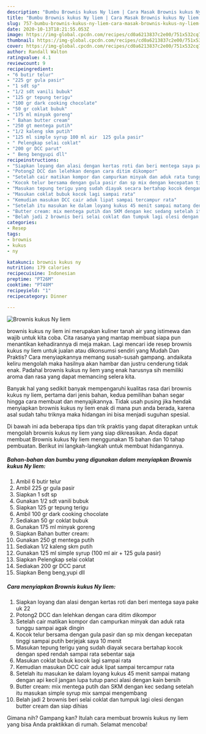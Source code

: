 ```yaml
---
description: "Bumbu Brownis kukus Ny liem | Cara Masak Brownis kukus Ny liem Yang Menggugah Selera"
title: "Bumbu Brownis kukus Ny liem | Cara Masak Brownis kukus Ny liem Yang Menggugah Selera"
slug: 757-bumbu-brownis-kukus-ny-liem-cara-masak-brownis-kukus-ny-liem-yang-menggugah-selera
date: 2020-10-13T18:21:55.053Z
image: https://img-global.cpcdn.com/recipes/cd0a6213837c2e00/751x532cq70/brownis-kukus-ny-liem-foto-resep-utama.jpg
thumbnail: https://img-global.cpcdn.com/recipes/cd0a6213837c2e00/751x532cq70/brownis-kukus-ny-liem-foto-resep-utama.jpg
cover: https://img-global.cpcdn.com/recipes/cd0a6213837c2e00/751x532cq70/brownis-kukus-ny-liem-foto-resep-utama.jpg
author: Randall Walton
ratingvalue: 4.1
reviewcount: 9
recipeingredient:
- "6 butir telur"
- "225 gr gula pasir"
- "1 sdt sp"
- "1/2 sdt vanili bubuk"
- "125 gr tepung terigu"
- "100 gr dark cooking chocolate"
- "50 gr coklat bubuk"
- "175 ml minyak goreng"
- " Bahan butter cream"
- "250 gt mentega putih"
- "1/2 kaleng skm putih"
- "125 ml simple syrup 100 ml air  125 gula pasir"
- " Pelengkap selai coklat"
- "200 gr DCC parut"
- " Beng bengyupi dll"
recipeinstructions:
- "Siapkan loyang dan alasi dengan kertas roti dan beri mentega saya pake uk 22"
- "Potong2 DCC dan lelehkan dengan cara ditim dikompor"
- "Setelah cair matikan kompor dan campurkan minyak dan aduk rata tunggu sampai agak dingin"
- "Kocok telur bersama dengan gula pasir dan sp mix dengan kecepatan tinggi sampai putih berjejak saya 10 menit"
- "Masukan tepung terigu yang sudah diayak secara bertahap kocok dengan sped rendah sampai rata sebentar saja"
- "Masukan coklat bubuk kocok lagi sampai rata"
- "Kemudian masukan DCC cair aduk lipat sampai tercampur rata"
- "Setelah itu masukan ke dalam loyang kukus 45 menit sampai matang dengan api kecil jangan lupa tutup panci alasi dengan kain bersih"
- "Butter cream: mix mentega putih dan SKM dengan kec sedang setelah itu masukan simple syrup mix sampai mengembang"
- "Belah jadi 2 brownis beri selai coklat dan tumpuk lagi olesi dengan butter cream dan siap dihias"
categories:
- Resep
tags:
- brownis
- kukus
- ny

katakunci: brownis kukus ny 
nutrition: 179 calories
recipecuisine: Indonesian
preptime: "PT26M"
cooktime: "PT48M"
recipeyield: "1"
recipecategory: Dinner

---
```



![Brownis kukus Ny liem](https://img-global.cpcdn.com/recipes/cd0a6213837c2e00/751x532cq70/brownis-kukus-ny-liem-foto-resep-utama.jpg)


brownis kukus ny liem ini merupakan kuliner tanah air yang istimewa dan wajib untuk kita coba. Cita rasanya yang mantap membuat siapa pun menantikan kehadirannya di meja makan.
Lagi mencari ide resep brownis kukus ny liem untuk jualan atau dikonsumsi sendiri yang Mudah Dan Praktis? Cara menyiapkannya memang susah-susah gampang. andaikata keliru mengolah maka hasilnya akan hambar dan justru cenderung tidak enak. Padahal brownis kukus ny liem yang enak harusnya sih memiliki aroma dan rasa yang dapat memancing selera kita.



Banyak hal yang sedikit banyak mempengaruhi kualitas rasa dari brownis kukus ny liem, pertama dari jenis bahan, kedua pemilihan bahan segar hingga cara membuat dan menyajikannya. Tidak usah pusing jika hendak menyiapkan brownis kukus ny liem enak di mana pun anda berada, karena asal sudah tahu triknya maka hidangan ini bisa menjadi suguhan spesial.


Di bawah ini ada beberapa tips dan trik praktis yang dapat diterapkan untuk mengolah brownis kukus ny liem yang siap dikreasikan. Anda dapat membuat Brownis kukus Ny liem menggunakan 15 bahan dan 10 tahap pembuatan. Berikut ini langkah-langkah untuk membuat hidangannya.

<!--inarticleads1-->

##### Bahan-bahan dan bumbu yang digunakan dalam menyiapkan Brownis kukus Ny liem:

1. Ambil 6 butir telur
1. Ambil 225 gr gula pasir
1. Siapkan 1 sdt sp
1. Gunakan 1/2 sdt vanili bubuk
1. Siapkan 125 gr tepung terigu
1. Ambil 100 gr dark cooking chocolate
1. Sediakan 50 gr coklat bubuk
1. Gunakan 175 ml minyak goreng
1. Siapkan  Bahan butter cream:
1. Gunakan 250 gt mentega putih
1. Sediakan 1/2 kaleng skm putih
1. Gunakan 125 ml simple syrup (100 ml air + 125 gula pasir)
1. Siapkan  Pelengkap selai coklat
1. Sediakan 200 gr DCC parut
1. Siapkan  Beng beng,yupi dll




<!--inarticleads2-->

##### Cara menyiapkan Brownis kukus Ny liem:

1. Siapkan loyang dan alasi dengan kertas roti dan beri mentega saya pake uk 22
1. Potong2 DCC dan lelehkan dengan cara ditim dikompor
1. Setelah cair matikan kompor dan campurkan minyak dan aduk rata tunggu sampai agak dingin
1. Kocok telur bersama dengan gula pasir dan sp mix dengan kecepatan tinggi sampai putih berjejak saya 10 menit
1. Masukan tepung terigu yang sudah diayak secara bertahap kocok dengan sped rendah sampai rata sebentar saja
1. Masukan coklat bubuk kocok lagi sampai rata
1. Kemudian masukan DCC cair aduk lipat sampai tercampur rata
1. Setelah itu masukan ke dalam loyang kukus 45 menit sampai matang dengan api kecil jangan lupa tutup panci alasi dengan kain bersih
1. Butter cream: mix mentega putih dan SKM dengan kec sedang setelah itu masukan simple syrup mix sampai mengembang
1. Belah jadi 2 brownis beri selai coklat dan tumpuk lagi olesi dengan butter cream dan siap dihias




Gimana nih? Gampang kan? Itulah cara membuat brownis kukus ny liem yang bisa Anda praktikkan di rumah. Selamat mencoba!
